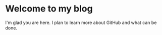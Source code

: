 # Welcome to my blog

I'm glad you are here. I plan to learn more about GitHub and what can be done.
